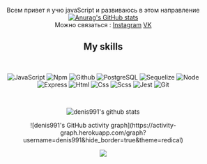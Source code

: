 <div align="center">
   
Всем привет я учю javaScript и развиваюсь в этом направление 
   <br>
[![Anurag's GitHub stats](https://github-readme-stats.vercel.app/api?username=denis991&show_icons=true&theme=chartreuse-dark&hide=dark)](https://github.com/anuraghazra/github-readme-stats)
   <br>
Можно связаться : [Instagram](https://www.instagram.com/denis.991/)     [VK](https://vk.com/denis991)                                                                                   
</div>



<!-- <h2 align="center">Hi there!🤘</h2>
<h2 align="center">💬 Reach me on</h2> -->
<h2 align="center">My skills</h2>
<br>

<div align="center">
 
   
  ![JavaScript](https://img.shields.io/badge/JavaScript-20232A?style=for-the-badge&logo=javascript) ![Npm](https://img.shields.io/badge/npm-20232A?style=for-the-badge&logo=npm) ![Github](https://img.shields.io/badge/github-20232A?style=for-the-badge&logo=github) ![PostgreSQL](https://img.shields.io/badge/postgresql-20232A?style=for-the-badge&logo=postgresql) ![Sequelize](https://img.shields.io/badge/Sequelize-20232A?style=for-the-badge&logo=Sequelize) ![Node](https://img.shields.io/badge/node-20232A?style=for-the-badge&logo=node.js) ![Express](https://img.shields.io/badge/express-20232A?style=for-the-badge&logo=express) ![Html](https://img.shields.io/badge/HTML5-20232A?style=for-the-badge&logo=html5) ![Css](https://img.shields.io/badge/CSS3-20232A?style=for-the-badge&logo=css3&logoColor=369AD6) ![Scss](https://img.shields.io/badge/scss-20232A?style=for-the-badge&logo=sass) ![Jest](https://img.shields.io/badge/jest-20232A?style=for-the-badge&logo=jest&logoColor=99424F) ![Git](https://img.shields.io/badge/git-20232A?style=for-the-badge&logo=git)
     </div>   
 
 



<div align="center">

  <br>

  ![denis991's github stats](https://github-readme-stats.vercel.app/api/top-langs/?username=denis991&theme=radical)
  
<!--   <br>
  ![denis991's github streak](https://github-readme-streak-stats.herokuapp.com/?user=denis991&theme=radical)
  <br>  -->
</div>

<div align="center">
![denis991's GitHub activity graph](https://activity-graph.herokuapp.com/graph?username=denis991&hide_border=true&theme=redical)

  <br>

  ![](https://visitor-badge.glitch.me/badge?page_id=denis991)
  
  <br>

</div>
